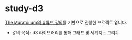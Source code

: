 # study-d3

[The Muratorium의 유튜브 강의](https://youtu.be/gGORNzKIXL4)를 기반으로 진행한 프로젝트 입니다.

* 강의 목적 : d3 라이브러리를 통해 그래프 및 세계지도 그리기
